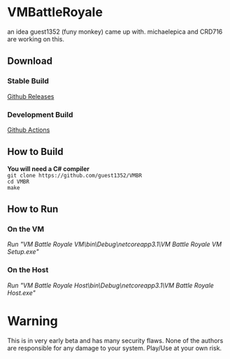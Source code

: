 # VMBattleRoyale

an idea guest1352 (funy monkey) came up with. michaelepica and CRD716 are working on this.

## Download
### Stable Build
[Github Releases](https://github.com/MichaelEpicA/VMBattleRoyale/releases)
### Development Build
[Github Actions](https://github.com/MichaelEpicA/VMBattleRoyale/actions)
## How to Build
**You will need a C# compiler**  
``git clone https://github.com/guest1352/VMBR``  
``cd VMBR``  
``make``  
## How to Run
### On the VM
*Run "VM Battle Royale VM\bin\Debug\netcoreapp3.1\VM Battle Royale VM Setup.exe"*
### On the Host
*Run "VM Battle Royale Host\bin\Debug\netcoreapp3.1\VM Battle Royale Host.exe"*

# Warning
This is in very early beta and has many security flaws. None of the authors are responsible for any damage to your system. Play/Use at your own risk.
